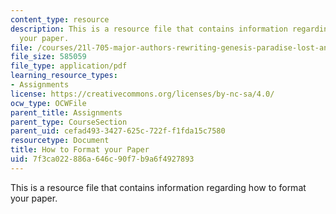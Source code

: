```yaml
---
content_type: resource
description: This is a resource file that contains information regarding how to format
  your paper.
file: /courses/21l-705-major-authors-rewriting-genesis-paradise-lost-and-twentieth-century-fantasy-spring-2009/7f3ca022886a646c90f7b9a6f4927893_MIT21L_705S09_assn04.pdf
file_size: 585059
file_type: application/pdf
learning_resource_types:
- Assignments
license: https://creativecommons.org/licenses/by-nc-sa/4.0/
ocw_type: OCWFile
parent_title: Assignments
parent_type: CourseSection
parent_uid: cefad493-3427-625c-722f-f1fda15c7580
resourcetype: Document
title: How to Format your Paper
uid: 7f3ca022-886a-646c-90f7-b9a6f4927893
---
```

This is a resource file that contains information regarding how to format your paper.